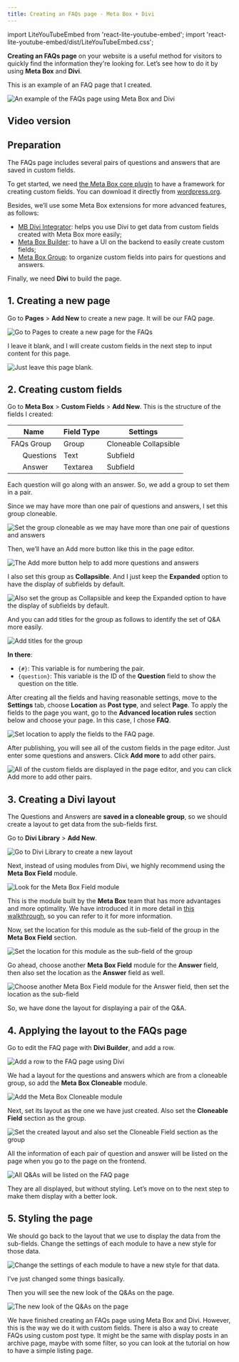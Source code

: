```yaml
---
title: Creating an FAQs page - Meta Box + Divi
---
```


import LiteYouTubeEmbed from 'react-lite-youtube-embed'; 
import 'react-lite-youtube-embed/dist/LiteYouTubeEmbed.css';

**Creating an FAQs page** on your website is a useful method for visitors to quickly find the information they're looking for. Let’s see how to do it by using **Meta Box** and **Divi**.

This is an example of an FAQ page that I created.

![An example of the FAQs page using Meta Box and Divi](https://i.imgur.com/IqwyfIa.png)

## Video version

<LiteYouTubeEmbed id='Ja7maoWDE7g' />

## Preparation

The FAQs page includes several pairs of questions and answers that are saved in custom fields.

To get started, we need [the Meta Box core plugin](https://wordpress.org/plugins/meta-box/) to have a framework for creating custom fields. You can download it directly from [wordpress.org](https://wordpress.org/plugins/meta-box/).

Besides, we’ll use some Meta Box extensions for more advanced features, as follows:

* [MB Divi Integrator](https://metabox.io/plugins/mb-divi-integrator/): helps you use Divi to get data from custom fields created with Meta Box more easily;
* [Meta Box Builder](https://metabox.io/plugins/meta-box-builder/): to have a UI on the backend to easily create custom fields;
* [Meta Box Group](https://metabox.io/plugins/meta-box-group/): to organize custom fields into pairs for questions and answers.

Finally, we need **Divi** to build the page.

## 1. Creating a new page

Go to **Pages** > **Add New** to create a new page. It will be our FAQ page.

![Go to Pages to create a new page for the FAQs](https://i.imgur.com/LdsSOWs.png)

I leave it blank, and I will create custom fields in the next step to input content for this page.

![Just leave this page blank.](https://i.imgur.com/IMFfcxR.png)

## 2. Creating custom fields

Go to **Meta Box** > **Custom Fields** > **Add New**. This is the structure of the fields I created:

|      Name       | Field Type |       Settings        |
|-----------------|------------|-----------------------|
|   FAQs Group    |   Group    | Cloneable Collapsible |
|       Questions |    Text    |        Subfield       |
|        Answer   |  Textarea  |        Subfield       |

Each question will go along with an answer. So, we add a group to set them in a pair.

Since we may have more than one pair of questions and answers, I set this group cloneable.

![Set the group cloneable as we may have more than one pair of questions and answers](https://i.imgur.com/B56hn6u.png)

Then, we’ll have an Add more button like this in the page editor.

![The Add more button help to add more questions and answers](https://i.imgur.com/YiqI44x.png)

I also set this group as **Collapsible**. And I just keep the **Expanded** option to have the display of subfields by default.

![Also set the group as Collapsible and keep the Expanded option to have the display of subfields by default.](https://i.imgur.com/Gih2Ja4.png)

And you can add titles for the group as follows to identify the set of Q&A more easily.

![Add titles for the group](https://i.imgur.com/k2aykN8.png)

**In there**:

* `{#}`: This variable is for numbering the pair.
* `{question}`: This variable is the ID of the **Question** field to show the question on the title.

After creating all the fields and having reasonable settings, move to the **Settings** tab, choose **Location** as **Post type**, and select **Page**. To apply the fields to the page you want, go to the **Advanced location rules** section below and choose your page. In this case, I chose **FAQ**.

![Set location to apply the fields to the FAQ page.](https://i.imgur.com/N4mvoPv.png)
 
After publishing, you will see all of the custom fields in the page editor. Just enter some questions and answers. Click **Add more** to add other pairs.

![All of the custom fields are displayed in the page editor, and you can click Add more to add other pairs.](https://i.imgur.com/AZCxGGV.png)

## 3. Creating a Divi layout

The Questions and Answers are **saved in a cloneable group**, so we should create a layout to get data from the sub-fields first.

Go to **Divi Library** > **Add New**.

![Go to Divi Library to create a new layout](https://i.imgur.com/ysUI4c5.png)

Next, instead of using modules from Divi, we highly recommend using the **Meta Box Field** module.

![Look for the Meta Box Field module](https://i.imgur.com/kKkVcCI.png)

This is the module built by the **Meta Box** team that has more advantages and more optimality. We have introduced it in more detail in [this walkthrough](https://metabox.io/meta-box-divi-integration-walkthrough/#non-cloneable-fieldsgroups), so you can refer to it for more information.

Now, set the location for this module as the sub-field of the group in the **Meta Box Field** section.

![Set the location for this module as the sub-field of the group](https://i.imgur.com/ldil1nQ.png)

Go ahead, choose another **Meta Box Field** module for the **Answer** field, then also set the location as the **Answer** field as well.

![Choose another Meta Box Field module for the Answer field, then set the location as the sub-field](https://i.imgur.com/RiqLwkG.png)

So, we have done the layout for displaying a pair of the Q&A.

## 4. Applying the layout to the FAQs page

Go to edit the FAQ page with **Divi Builder**, and add a row.

![Add a row to the FAQ page using Divi](https://i.imgur.com/H49Yptv.png)

We had a layout for the questions and answers which are from a cloneable group, so add the **Meta Box Cloneable** module.

![Add the Meta Box Cloneable module](https://i.imgur.com/YTEvNuV.png)

Next, set its layout as the one we have just created. Also set the **Cloneable Field** section as the group.

![Set the created layout and also set the Cloneable Field section as the group](https://i.imgur.com/ItLce6e.png)

All the information of each pair of question and answer will be listed on the page when you go to the page on the frontend.

![All Q&As will be listed on the FAQ page](https://i.imgur.com/wvGP8cz.png)

They are all displayed, but without styling. Let’s move on to the next step to make them display with a better look.

## 5. Styling the page

We should go back to the layout that we use to display the data from the sub-fields. Change the settings of each module to have a new style for those data.

![Change the settings of each module to have a new style for that data.](https://i.imgur.com/ORH2JQ7.png)

I’ve just changed some things basically.

Then you will see the new look of the Q&As on the page.

![The new look of the Q&As on the page](https://i.imgur.com/IqwyfIa.png)

We have finished creating an FAQs page using Meta Box and Divi. However, this is the way we do it with custom fields. There is also a way to create FAQs using custom post type. It might be the same with display posts in an archive page, maybe with some filter, so you can look at the tutorial on how to have a simple listing page.
